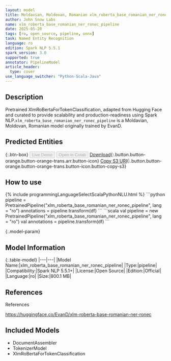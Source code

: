 ```yaml
---
layout: model
title: Moldavian, Moldovan, Romanian xlm_roberta_base_romanian_ner_ronec_pipeline pipeline XlmRoBertaForTokenClassification from EvanD
author: John Snow Labs
name: xlm_roberta_base_romanian_ner_ronec_pipeline
date: 2025-05-20
tags: [ro, open_source, pipeline, onnx]
task: Named Entity Recognition
language: ro
edition: Spark NLP 5.5.1
spark_version: 3.0
supported: true
annotator: PipelineModel
article_header:
  type: cover
use_language_switcher: "Python-Scala-Java"
---
```


## Description

Pretrained XlmRoBertaForTokenClassification, adapted from Hugging Face and curated to provide scalability and production-readiness using Spark NLP.`xlm_roberta_base_romanian_ner_ronec_pipeline` is a Moldavian, Moldovan, Romanian model originally trained by EvanD.

## Predicted Entities



{:.btn-box}
<button class="button button-orange" disabled>Live Demo</button>
<button class="button button-orange" disabled>Open in Colab</button>
[Download](https://s3.amazonaws.com/auxdata.johnsnowlabs.com/public/models/xlm_roberta_base_romanian_ner_ronec_pipeline_ro_5.5.1_3.0_1747753903248.zip){:.button.button-orange.button-orange-trans.arr.button-icon}
[Copy S3 URI](s3://auxdata.johnsnowlabs.com/public/models/xlm_roberta_base_romanian_ner_ronec_pipeline_ro_5.5.1_3.0_1747753903248.zip){:.button.button-orange.button-orange-trans.button-icon.button-copy-s3}

## How to use



<div class="tabs-box" markdown="1">
{% include programmingLanguageSelectScalaPythonNLU.html %}
```python
pipeline = PretrainedPipeline("xlm_roberta_base_romanian_ner_ronec_pipeline", lang = "ro")
annotations =  pipeline.transform(df)
```
```scala
val pipeline = new PretrainedPipeline("xlm_roberta_base_romanian_ner_ronec_pipeline", lang = "ro")
val annotations = pipeline.transform(df)
```
</div>

{:.model-param}
## Model Information

{:.table-model}
|---|---|
|Model Name:|xlm_roberta_base_romanian_ner_ronec_pipeline|
|Type:|pipeline|
|Compatibility:|Spark NLP 5.5.1+|
|License:|Open Source|
|Edition:|Official|
|Language:|ro|
|Size:|800.1 MB|

## References

References

https://huggingface.co/EvanD/xlm-roberta-base-romanian-ner-ronec

## Included Models

- DocumentAssembler
- TokenizerModel
- XlmRoBertaForTokenClassification